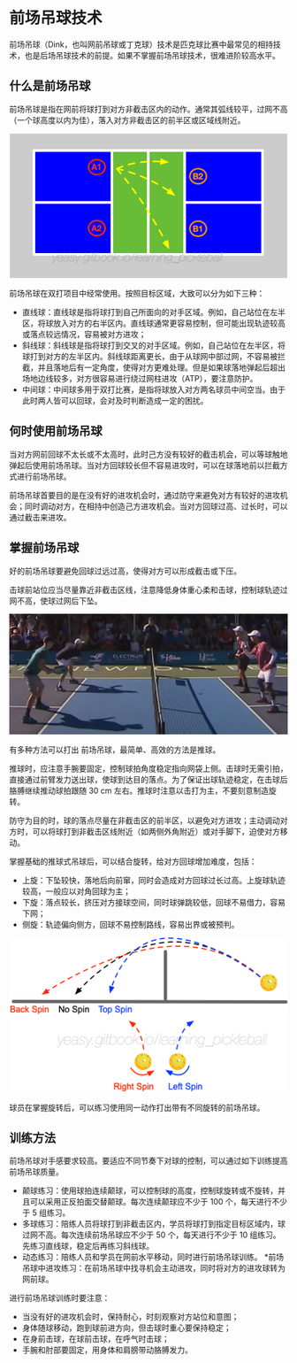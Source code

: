 # 前场吊球技术

前场吊球（Dink，也叫网前吊球或丁克球）技术是匹克球比赛中最常见的相持技术，也是后场吊球技术的前提。如果不掌握前场吊球技术，很难进阶较高水平。

## 什么是前场吊球

前场吊球是指在网前将球打到对方非截击区内的动作。通常其弧线较平，过网不高（一个球高度以内为佳），落入对方非截击区的前半区或区域线附近。

![三种前场吊球线路](_images/dink-target.png)

前场吊球在双打项目中经常使用。按照目标区域，大致可以分为如下三种：

* 直线球：直线球是指将球打到自己所面向的对手区域。例如，自己站位在左半区，将球放入对方的右半区内。直线球通常更容易控制，但可能出现轨迹较高或落点较远情况，容易被对方进攻；
* 斜线球：斜线球是指将球打到交叉的对手区域。例如，自己站位在左半区，将球打到对方的左半区内。斜线球距离更长，由于从球网中部过网，不容易被拦截，并且落地后有一定角度，使得对方更难处理。但是如果球落地弹起后超出场地边线较多，对方很容易进行绕过网柱进攻（ATP），要注意防护。
* 中间球：中间球多用于双打比赛，是指将球放入对方两名球员中间空当。由于此时两人皆可以回球，会对及时判断造成一定的困扰。

## 何时使用前场吊球

当对方网前回球不太长或不太高时，此时己方没有较好的截击机会，可以等球触地弹起后使用前场吊球。当对方回球较长但不容易进攻时，可以在球落地前以拦截方式进行前场吊球。

前场吊球首要目的是在没有好的进攻机会时，通过防守来避免对方有较好的进攻机会；同时调动对方，在相持中创造己方进攻机会。当对方回球过高、过长时，可以通过截击来进攻。

## 掌握前场吊球

好的前场吊球要避免回球过远过高，使得对方可以形成截击或下压。

击球前站位应当尽量靠近非截击区线，注意降低身体重心柔和击球，控制球轨迹过网不高，使球过网后下坠。

![前场吊球时要注意控制球的轨迹过网不高](_images/dink-low.png)

有多种方法可以打出 前场吊球，最简单、高效的方法是推球。

推球时，应注意手腕要固定，控制球拍角度稳定指向网袋上侧。击球时无需引拍，直接通过前臂发力送出球，使球到达目的落点。为了保证出球轨迹稳定，在击球后胳膊继续推动球拍跟随 30 cm 左右。推球时注意以击打为主，不要刻意制造旋转。

防守为目的时，球的落点尽量在非截击区的前半区，以避免对方进攻；主动调动对方时，可以将球打到非截击区线附近（如两侧外角附近）或对手脚下，迫使对方移动。

掌握基础的推球式吊球后，可以结合旋转，给对方回球增加难度，包括：

* 上旋：下坠较快，落地后向前窜，同时会造成对方回球过长过高。上旋球轨迹较高，一般应以对角回球为主；
* 下旋：落点较长，挤压对方接球空间，同时球弹跳较低，回球不易借力，容易下网；
* 侧旋：轨迹偏向侧方，回球不易控制路线，容易出界或被预判。

![不同旋转造成的飞行轨迹偏离](_images/spin-trajectory.png)

球员在掌握旋转后，可以练习使用同一动作打出带有不同旋转的前场吊球。

## 训练方法

前场吊球对手感要求较高。要适应不同节奏下对球的控制，可以通过如下训练提高前场吊球质量。

* 颠球练习：使用球拍连续颠球，可以控制球的高度，控制球旋转或不旋转，并且可以采用正反拍面交替颠球。每次连续颠球应不少于 100 个，每天进行不少于 5 组练习。
* 多球练习：陪练人员将球打到非截击区内，学员将球打到指定目标区域内，球过网不高。每次连续前场吊球应不少于 50 个，每天进行不少于 10 组练习。先练习直线球，稳定后再练习斜线球。
* 动态练习：陪练人员和学员在网前水平移动，同时进行前场吊球训练。
*前场吊球中进攻练习：在前场吊球中找寻机会主动进攻，同时将对方的进攻球转为网前球。

进行前场吊球训练时要注意：

* 当没有好的进攻机会时，保持耐心，时刻观察对方站位和意图；
* 身体随球移动，跑到球前进方向，但击球时重心要保持稳定；
* 在身前击球，在球前击球，在呼气时击球；
* 手腕和肘部要固定，用身体和肩膀带动胳膊发力。